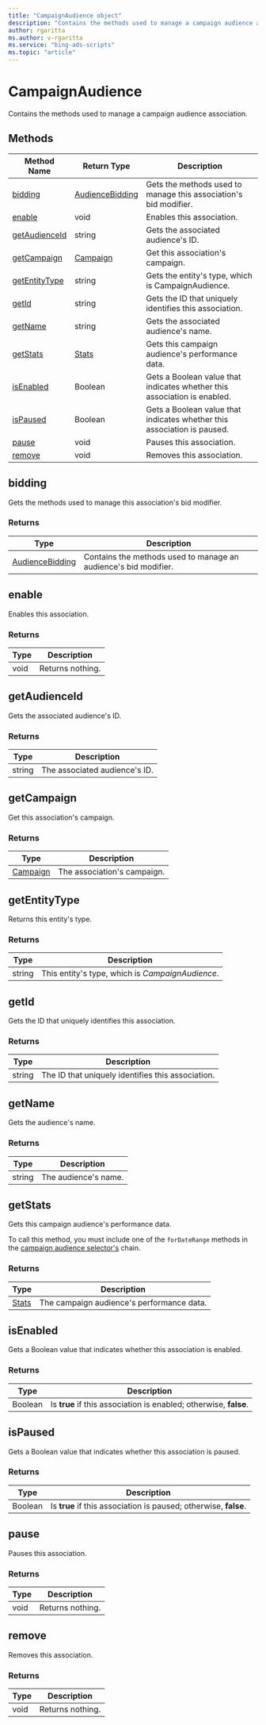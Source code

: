 ```yaml
---
title: "CampaignAudience object"
description: "Contains the methods used to manage a campaign audience association."
author: rgaritta
ms.author: v-rgaritta
ms.service: "bing-ads-scripts"
ms.topic: "article"
---
```


# CampaignAudience

Contains the methods used to manage a campaign audience association.


## Methods
|Method Name|Return Type|Description|
|-|-|-
[bidding](#bidding)|[AudienceBidding](./AudienceBidding.md)|Gets the methods used to manage this association's bid modifier.
[enable](#enable)|void|Enables this association.
[getAudienceId](#getaudienceid)|string|Gets the associated audience's ID.
[getCampaign](#getcampaign)|[Campaign](./Campaign.md)|Get this association's campaign.
[getEntityType](#getentitytype)|string|Gets the entity's type, which is CampaignAudience.
[getId](#getid)|string|Gets the ID that uniquely identifies this association.
[getName](#getname)|string|Gets the associated audience's name.
[getStats](#getstats)|[Stats](./Stats.md)|Gets this campaign audience's performance data.
[isEnabled](#isenabled)|Boolean|Gets a Boolean value that indicates whether this association is enabled.
[isPaused](#ispaused)|Boolean|Gets a Boolean value that indicates whether this association is paused.
[pause](#pause)|void|Pauses this association.
[remove](#remove)|void|Removes this association.


## <a name="bidding"></a>bidding
Gets the methods used to manage this association's bid modifier.

### Returns
|Type|Description|
|-|-
[AudienceBidding](./AudienceBidding.md)|Contains the methods used to manage an audience's bid modifier.


## <a name="enable"></a>enable
Enables this association.

### Returns
|Type|Description|
|-|-
void|Returns nothing.


## <a name="getaudienceid"></a>getAudienceId
Gets the associated audience's ID.

### Returns
|Type|Description|
|-|-
string|The associated audience's ID.


## <a name="getcampaign"></a>getCampaign
Get this association's campaign.

### Returns
|Type|Description|
|-|-
[Campaign](./Campaign.md)|The association's campaign.


## <a name="getentitytype"></a>getEntityType
Returns this entity's type.

### Returns
|Type|Description|
|-|-
string|This entity's type, which is *CampaignAudience*.


## <a name="getid"></a>getId
Gets the ID that uniquely identifies this association.

### Returns
|Type|Description|
|-|-
string|The ID that uniquely identifies this association.

## <a name="getname"></a>getName
Gets the audience's name.

### Returns
|Type|Description|
|-|-
string|The audience's name.


## <a name="getstats"></a>getStats
Gets this campaign audience's performance data. 

To call this method, you must include one of the `forDateRange` methods in the [campaign audience selector's](CampaignAudienceSelector.md) chain.

### Returns
|Type|Description|
|-|-
[Stats](./Stats.md)|The campaign audience's performance data. 


## <a name="isenabled"></a>isEnabled
Gets a Boolean value that indicates whether this association is enabled.

### Returns
|Type|Description|
|-|-
Boolean|Is **true** if this association is enabled; otherwise, **false**.


## <a name="ispaused"></a>isPaused
Gets a Boolean value that indicates whether this association is paused.

### Returns
|Type|Description|
|-|-
Boolean|Is **true** if this association is paused; otherwise, **false**.


## <a name="pause"></a>pause
Pauses this association.

### Returns
|Type|Description|
|-|-
void|Returns nothing.


## <a name="remove"></a>remove
Removes this association.

### Returns
|Type|Description|
|-|-
void|Returns nothing.


